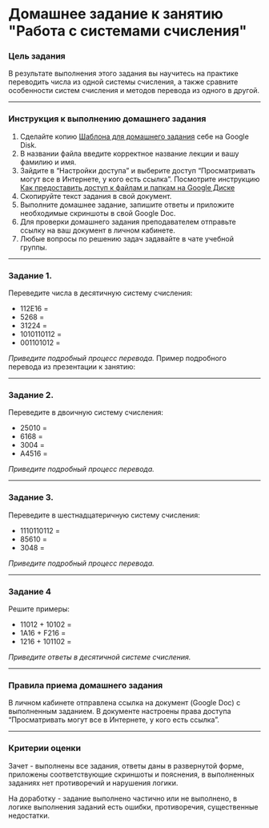 # Домашнее задание к занятию "Работа с системами счисления"

### Цель задания

В результате выполнения этого задания вы научитесь на практике переводить числа из одной системы счисления, а также сравните особенности систем счисления и методов перевода из одного в другой. 

------

### Инструкция к выполнению домашнего задания

1. Сделайте копию [Шаблона для домашнего задания](https://docs.google.com/document/d/1LBEUYFhHvZxNWYwkVH5jlQtA9AYNKfJadKhk_WJkPYU/edit?usp=sharing) себе на Google Disk.
2. В названии файла введите корректное название лекции и вашу фамилию и имя.
3. Зайдите в “Настройки доступа” и выберите доступ “Просматривать могут все в Интернете, у кого есть ссылка”.
Посмотрите инструкцию [Как предоставить доступ к файлам и папкам на Google Диске](https://support.google.com/docs/answer/2494822?hl=ru&co=GENIE.Platform%3DDesktop)
5. Скопируйте текст задания в свой документ.
6. Выполните домашнее задание, запишите ответы и приложите необходимые скриншоты в свой Google Doc.
7. Для проверки домашнего задания преподавателем отправьте ссылку на ваш документ в личном кабинете.
8. Любые вопросы по решению задач задавайте в чате учебной группы.

------

### Задание 1.

Переведите числа в десятичную систему счисления:
- 112E16 =
- 5268 =
- 31224 =
- 1010110112 =
- 001101012 =

 
*Приведите подробный процесс перевода.*
Пример подробного перевода из презентации к занятию:



------

### Задание 2.

Переведите в двоичную систему счисления:
- 25010 =
- 6168 = 
- 3004 =
- A4516 = 

*Приведите подробный процесс перевода.*

------
### Задание 3. 

Переведите в шестнадцатеричную систему счисления:
- 1110110112 =
- 85610 =
- 3048 =

*Приведите подробный процесс перевода.*

------

### Задание 4

Решите примеры:
- 11012 + 10102 =
- 1A16 + F216 =
- 1216 + 101102 = 

*Приведите ответы в десятичной системе счисления.*

------

### Правила приема домашнего задания

В личном кабинете отправлена ссылка на документ (Google Doc) с выполненным заданием. В документе настроены права доступа “Просматривать могут все в Интернете, у кого есть ссылка”.

---

### Критерии оценки

Зачет - выполнены все задания, ответы даны в развернутой форме, приложены соответствующие скриншоты и пояснения, в выполненных заданиях нет противоречий и нарушения логики.

На доработку - задание выполнено частично или не выполнено, в логике выполнения заданий есть ошибки, противоречия, существенные недостатки.

